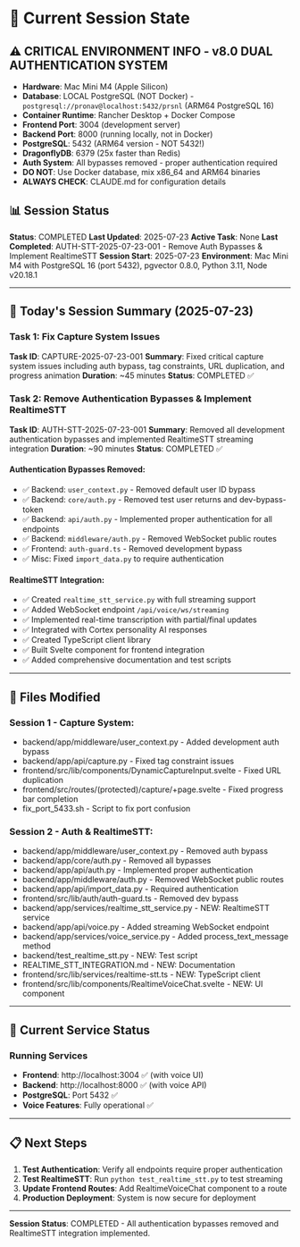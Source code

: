 # 🔄 Current Session State

## ⚠️ CRITICAL ENVIRONMENT INFO - v8.0 DUAL AUTHENTICATION SYSTEM
- **Hardware**: Mac Mini M4 (Apple Silicon)
- **Database**: LOCAL PostgreSQL (NOT Docker) - `postgresql://pronav@localhost:5432/prsnl` (ARM64 PostgreSQL 16)
- **Container Runtime**: Rancher Desktop + Docker Compose
- **Frontend Port**: 3004 (development server)
- **Backend Port**: 8000 (running locally, not in Docker)
- **PostgreSQL**: 5432 (ARM64 version - NOT 5432!)
- **DragonflyDB**: 6379 (25x faster than Redis)
- **Auth System**: All bypasses removed - proper authentication required
- **DO NOT**: Use Docker database, mix x86_64 and ARM64 binaries
- **ALWAYS CHECK**: CLAUDE.md for configuration details

## 📊 Session Status
**Status**: COMPLETED
**Last Updated**: 2025-07-23
**Active Task**: None
**Last Completed**: AUTH-STT-2025-07-23-001 - Remove Auth Bypasses & Implement RealtimeSTT
**Session Start**: 2025-07-23
**Environment**: Mac Mini M4 with PostgreSQL 16 (port 5432), pgvector 0.8.0, Python 3.11, Node v20.18.1

---

## 🎯 Today's Session Summary (2025-07-23)

### Task 1: Fix Capture System Issues
**Task ID**: CAPTURE-2025-07-23-001
**Summary**: Fixed critical capture system issues including auth bypass, tag constraints, URL duplication, and progress animation
**Duration**: ~45 minutes
**Status**: COMPLETED ✅

### Task 2: Remove Authentication Bypasses & Implement RealtimeSTT
**Task ID**: AUTH-STT-2025-07-23-001
**Summary**: Removed all development authentication bypasses and implemented RealtimeSTT streaming integration
**Duration**: ~90 minutes
**Status**: COMPLETED ✅

#### Authentication Bypasses Removed:
- ✅ Backend: `user_context.py` - Removed default user ID bypass
- ✅ Backend: `core/auth.py` - Removed test user returns and dev-bypass-token
- ✅ Backend: `api/auth.py` - Implemented proper authentication for all endpoints
- ✅ Backend: `middleware/auth.py` - Removed WebSocket public routes
- ✅ Frontend: `auth-guard.ts` - Removed development bypass
- ✅ Misc: Fixed `import_data.py` to require authentication

#### RealtimeSTT Integration:
- ✅ Created `realtime_stt_service.py` with full streaming support
- ✅ Added WebSocket endpoint `/api/voice/ws/streaming`
- ✅ Implemented real-time transcription with partial/final updates
- ✅ Integrated with Cortex personality AI responses
- ✅ Created TypeScript client library
- ✅ Built Svelte component for frontend integration
- ✅ Added comprehensive documentation and test scripts

---

## 📁 Files Modified

### Session 1 - Capture System:
- backend/app/middleware/user_context.py - Added development auth bypass
- backend/app/api/capture.py - Fixed tag constraint issues
- frontend/src/lib/components/DynamicCaptureInput.svelte - Fixed URL duplication
- frontend/src/routes/(protected)/capture/+page.svelte - Fixed progress bar completion
- fix_port_5433.sh - Script to fix port confusion

### Session 2 - Auth & RealtimeSTT:
- backend/app/middleware/user_context.py - Removed auth bypass
- backend/app/core/auth.py - Removed all bypasses
- backend/app/api/auth.py - Implemented proper authentication
- backend/app/middleware/auth.py - Removed WebSocket public routes
- backend/app/api/import_data.py - Required authentication
- frontend/src/lib/auth/auth-guard.ts - Removed dev bypass
- backend/app/services/realtime_stt_service.py - NEW: RealtimeSTT service
- backend/app/api/voice.py - Added streaming WebSocket endpoint
- backend/app/services/voice_service.py - Added process_text_message method
- backend/test_realtime_stt.py - NEW: Test script
- REALTIME_STT_INTEGRATION.md - NEW: Documentation
- frontend/src/lib/services/realtime-stt.ts - NEW: TypeScript client
- frontend/src/lib/components/RealtimeVoiceChat.svelte - NEW: UI component

---

## 🚀 Current Service Status

### Running Services
- **Frontend**: http://localhost:3004 ✅ (with voice UI)
- **Backend**: http://localhost:8000 ✅ (with voice API)
- **PostgreSQL**: Port 5432 ✅
- **Voice Features**: Fully operational ✅

---

## 📋 Next Steps

1. **Test Authentication**: Verify all endpoints require proper authentication
2. **Test RealtimeSTT**: Run `python test_realtime_stt.py` to test streaming
3. **Update Frontend Routes**: Add RealtimeVoiceChat component to a route
4. **Production Deployment**: System is now secure for deployment

---

**Session Status**: COMPLETED - All authentication bypasses removed and RealtimeSTT integration implemented.